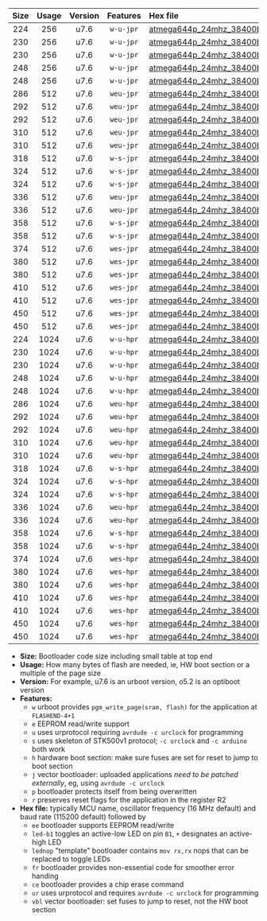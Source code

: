 |Size|Usage|Version|Features|Hex file|
|:-:|:-:|:-:|:-:|:--|
|224|256|u7.6|`w-u-jpr`|[atmega644p_24mhz_38400bps_ur_vbl.hex](https://raw.githubusercontent.com/stefanrueger/urboot/main/bootloaders/atmega644p/fcpu_24mhz/38400_bps/atmega644p_24mhz_38400bps_ur_vbl.hex)|
|230|256|u7.6|`w-u-jpr`|[atmega644p_24mhz_38400bps_led+b0_ur_vbl.hex](https://raw.githubusercontent.com/stefanrueger/urboot/main/bootloaders/atmega644p/fcpu_24mhz/38400_bps/atmega644p_24mhz_38400bps_led+b0_ur_vbl.hex)|
|230|256|u7.6|`w-u-jpr`|[atmega644p_24mhz_38400bps_lednop_ur_vbl.hex](https://raw.githubusercontent.com/stefanrueger/urboot/main/bootloaders/atmega644p/fcpu_24mhz/38400_bps/atmega644p_24mhz_38400bps_lednop_ur_vbl.hex)|
|248|256|u7.6|`w-u-jpr`|[atmega644p_24mhz_38400bps_led+b0_fr_ur_vbl.hex](https://raw.githubusercontent.com/stefanrueger/urboot/main/bootloaders/atmega644p/fcpu_24mhz/38400_bps/atmega644p_24mhz_38400bps_led+b0_fr_ur_vbl.hex)|
|248|256|u7.6|`w-u-jpr`|[atmega644p_24mhz_38400bps_lednop_fr_ur_vbl.hex](https://raw.githubusercontent.com/stefanrueger/urboot/main/bootloaders/atmega644p/fcpu_24mhz/38400_bps/atmega644p_24mhz_38400bps_lednop_fr_ur_vbl.hex)|
|286|512|u7.6|`weu-jpr`|[atmega644p_24mhz_38400bps_ee_ur_vbl.hex](https://raw.githubusercontent.com/stefanrueger/urboot/main/bootloaders/atmega644p/fcpu_24mhz/38400_bps/atmega644p_24mhz_38400bps_ee_ur_vbl.hex)|
|292|512|u7.6|`weu-jpr`|[atmega644p_24mhz_38400bps_ee_led+b0_ur_vbl.hex](https://raw.githubusercontent.com/stefanrueger/urboot/main/bootloaders/atmega644p/fcpu_24mhz/38400_bps/atmega644p_24mhz_38400bps_ee_led+b0_ur_vbl.hex)|
|292|512|u7.6|`weu-jpr`|[atmega644p_24mhz_38400bps_ee_lednop_ur_vbl.hex](https://raw.githubusercontent.com/stefanrueger/urboot/main/bootloaders/atmega644p/fcpu_24mhz/38400_bps/atmega644p_24mhz_38400bps_ee_lednop_ur_vbl.hex)|
|310|512|u7.6|`weu-jpr`|[atmega644p_24mhz_38400bps_ee_led+b0_fr_ur_vbl.hex](https://raw.githubusercontent.com/stefanrueger/urboot/main/bootloaders/atmega644p/fcpu_24mhz/38400_bps/atmega644p_24mhz_38400bps_ee_led+b0_fr_ur_vbl.hex)|
|310|512|u7.6|`weu-jpr`|[atmega644p_24mhz_38400bps_ee_lednop_fr_ur_vbl.hex](https://raw.githubusercontent.com/stefanrueger/urboot/main/bootloaders/atmega644p/fcpu_24mhz/38400_bps/atmega644p_24mhz_38400bps_ee_lednop_fr_ur_vbl.hex)|
|318|512|u7.6|`w-s-jpr`|[atmega644p_24mhz_38400bps_vbl.hex](https://raw.githubusercontent.com/stefanrueger/urboot/main/bootloaders/atmega644p/fcpu_24mhz/38400_bps/atmega644p_24mhz_38400bps_vbl.hex)|
|324|512|u7.6|`w-s-jpr`|[atmega644p_24mhz_38400bps_led+b0_vbl.hex](https://raw.githubusercontent.com/stefanrueger/urboot/main/bootloaders/atmega644p/fcpu_24mhz/38400_bps/atmega644p_24mhz_38400bps_led+b0_vbl.hex)|
|324|512|u7.6|`w-s-jpr`|[atmega644p_24mhz_38400bps_lednop_vbl.hex](https://raw.githubusercontent.com/stefanrueger/urboot/main/bootloaders/atmega644p/fcpu_24mhz/38400_bps/atmega644p_24mhz_38400bps_lednop_vbl.hex)|
|336|512|u7.6|`weu-jpr`|[atmega644p_24mhz_38400bps_ee_led+b0_fr_ce_ur_vbl.hex](https://raw.githubusercontent.com/stefanrueger/urboot/main/bootloaders/atmega644p/fcpu_24mhz/38400_bps/atmega644p_24mhz_38400bps_ee_led+b0_fr_ce_ur_vbl.hex)|
|336|512|u7.6|`weu-jpr`|[atmega644p_24mhz_38400bps_ee_lednop_fr_ce_ur_vbl.hex](https://raw.githubusercontent.com/stefanrueger/urboot/main/bootloaders/atmega644p/fcpu_24mhz/38400_bps/atmega644p_24mhz_38400bps_ee_lednop_fr_ce_ur_vbl.hex)|
|358|512|u7.6|`w-s-jpr`|[atmega644p_24mhz_38400bps_led+b0_fr_vbl.hex](https://raw.githubusercontent.com/stefanrueger/urboot/main/bootloaders/atmega644p/fcpu_24mhz/38400_bps/atmega644p_24mhz_38400bps_led+b0_fr_vbl.hex)|
|358|512|u7.6|`w-s-jpr`|[atmega644p_24mhz_38400bps_lednop_fr_vbl.hex](https://raw.githubusercontent.com/stefanrueger/urboot/main/bootloaders/atmega644p/fcpu_24mhz/38400_bps/atmega644p_24mhz_38400bps_lednop_fr_vbl.hex)|
|374|512|u7.6|`wes-jpr`|[atmega644p_24mhz_38400bps_ee_vbl.hex](https://raw.githubusercontent.com/stefanrueger/urboot/main/bootloaders/atmega644p/fcpu_24mhz/38400_bps/atmega644p_24mhz_38400bps_ee_vbl.hex)|
|380|512|u7.6|`wes-jpr`|[atmega644p_24mhz_38400bps_ee_led+b0_vbl.hex](https://raw.githubusercontent.com/stefanrueger/urboot/main/bootloaders/atmega644p/fcpu_24mhz/38400_bps/atmega644p_24mhz_38400bps_ee_led+b0_vbl.hex)|
|380|512|u7.6|`wes-jpr`|[atmega644p_24mhz_38400bps_ee_lednop_vbl.hex](https://raw.githubusercontent.com/stefanrueger/urboot/main/bootloaders/atmega644p/fcpu_24mhz/38400_bps/atmega644p_24mhz_38400bps_ee_lednop_vbl.hex)|
|410|512|u7.6|`wes-jpr`|[atmega644p_24mhz_38400bps_ee_led+b0_fr_vbl.hex](https://raw.githubusercontent.com/stefanrueger/urboot/main/bootloaders/atmega644p/fcpu_24mhz/38400_bps/atmega644p_24mhz_38400bps_ee_led+b0_fr_vbl.hex)|
|410|512|u7.6|`wes-jpr`|[atmega644p_24mhz_38400bps_ee_lednop_fr_vbl.hex](https://raw.githubusercontent.com/stefanrueger/urboot/main/bootloaders/atmega644p/fcpu_24mhz/38400_bps/atmega644p_24mhz_38400bps_ee_lednop_fr_vbl.hex)|
|450|512|u7.6|`wes-jpr`|[atmega644p_24mhz_38400bps_ee_led+b0_fr_ce_vbl.hex](https://raw.githubusercontent.com/stefanrueger/urboot/main/bootloaders/atmega644p/fcpu_24mhz/38400_bps/atmega644p_24mhz_38400bps_ee_led+b0_fr_ce_vbl.hex)|
|450|512|u7.6|`wes-jpr`|[atmega644p_24mhz_38400bps_ee_lednop_fr_ce_vbl.hex](https://raw.githubusercontent.com/stefanrueger/urboot/main/bootloaders/atmega644p/fcpu_24mhz/38400_bps/atmega644p_24mhz_38400bps_ee_lednop_fr_ce_vbl.hex)|
|224|1024|u7.6|`w-u-hpr`|[atmega644p_24mhz_38400bps_ur.hex](https://raw.githubusercontent.com/stefanrueger/urboot/main/bootloaders/atmega644p/fcpu_24mhz/38400_bps/atmega644p_24mhz_38400bps_ur.hex)|
|230|1024|u7.6|`w-u-hpr`|[atmega644p_24mhz_38400bps_led+b0_ur.hex](https://raw.githubusercontent.com/stefanrueger/urboot/main/bootloaders/atmega644p/fcpu_24mhz/38400_bps/atmega644p_24mhz_38400bps_led+b0_ur.hex)|
|230|1024|u7.6|`w-u-hpr`|[atmega644p_24mhz_38400bps_lednop_ur.hex](https://raw.githubusercontent.com/stefanrueger/urboot/main/bootloaders/atmega644p/fcpu_24mhz/38400_bps/atmega644p_24mhz_38400bps_lednop_ur.hex)|
|248|1024|u7.6|`w-u-hpr`|[atmega644p_24mhz_38400bps_led+b0_fr_ur.hex](https://raw.githubusercontent.com/stefanrueger/urboot/main/bootloaders/atmega644p/fcpu_24mhz/38400_bps/atmega644p_24mhz_38400bps_led+b0_fr_ur.hex)|
|248|1024|u7.6|`w-u-hpr`|[atmega644p_24mhz_38400bps_lednop_fr_ur.hex](https://raw.githubusercontent.com/stefanrueger/urboot/main/bootloaders/atmega644p/fcpu_24mhz/38400_bps/atmega644p_24mhz_38400bps_lednop_fr_ur.hex)|
|286|1024|u7.6|`weu-hpr`|[atmega644p_24mhz_38400bps_ee_ur.hex](https://raw.githubusercontent.com/stefanrueger/urboot/main/bootloaders/atmega644p/fcpu_24mhz/38400_bps/atmega644p_24mhz_38400bps_ee_ur.hex)|
|292|1024|u7.6|`weu-hpr`|[atmega644p_24mhz_38400bps_ee_led+b0_ur.hex](https://raw.githubusercontent.com/stefanrueger/urboot/main/bootloaders/atmega644p/fcpu_24mhz/38400_bps/atmega644p_24mhz_38400bps_ee_led+b0_ur.hex)|
|292|1024|u7.6|`weu-hpr`|[atmega644p_24mhz_38400bps_ee_lednop_ur.hex](https://raw.githubusercontent.com/stefanrueger/urboot/main/bootloaders/atmega644p/fcpu_24mhz/38400_bps/atmega644p_24mhz_38400bps_ee_lednop_ur.hex)|
|310|1024|u7.6|`weu-hpr`|[atmega644p_24mhz_38400bps_ee_led+b0_fr_ur.hex](https://raw.githubusercontent.com/stefanrueger/urboot/main/bootloaders/atmega644p/fcpu_24mhz/38400_bps/atmega644p_24mhz_38400bps_ee_led+b0_fr_ur.hex)|
|310|1024|u7.6|`weu-hpr`|[atmega644p_24mhz_38400bps_ee_lednop_fr_ur.hex](https://raw.githubusercontent.com/stefanrueger/urboot/main/bootloaders/atmega644p/fcpu_24mhz/38400_bps/atmega644p_24mhz_38400bps_ee_lednop_fr_ur.hex)|
|318|1024|u7.6|`w-s-hpr`|[atmega644p_24mhz_38400bps.hex](https://raw.githubusercontent.com/stefanrueger/urboot/main/bootloaders/atmega644p/fcpu_24mhz/38400_bps/atmega644p_24mhz_38400bps.hex)|
|324|1024|u7.6|`w-s-hpr`|[atmega644p_24mhz_38400bps_led+b0.hex](https://raw.githubusercontent.com/stefanrueger/urboot/main/bootloaders/atmega644p/fcpu_24mhz/38400_bps/atmega644p_24mhz_38400bps_led+b0.hex)|
|324|1024|u7.6|`w-s-hpr`|[atmega644p_24mhz_38400bps_lednop.hex](https://raw.githubusercontent.com/stefanrueger/urboot/main/bootloaders/atmega644p/fcpu_24mhz/38400_bps/atmega644p_24mhz_38400bps_lednop.hex)|
|336|1024|u7.6|`weu-hpr`|[atmega644p_24mhz_38400bps_ee_led+b0_fr_ce_ur.hex](https://raw.githubusercontent.com/stefanrueger/urboot/main/bootloaders/atmega644p/fcpu_24mhz/38400_bps/atmega644p_24mhz_38400bps_ee_led+b0_fr_ce_ur.hex)|
|336|1024|u7.6|`weu-hpr`|[atmega644p_24mhz_38400bps_ee_lednop_fr_ce_ur.hex](https://raw.githubusercontent.com/stefanrueger/urboot/main/bootloaders/atmega644p/fcpu_24mhz/38400_bps/atmega644p_24mhz_38400bps_ee_lednop_fr_ce_ur.hex)|
|358|1024|u7.6|`w-s-hpr`|[atmega644p_24mhz_38400bps_led+b0_fr.hex](https://raw.githubusercontent.com/stefanrueger/urboot/main/bootloaders/atmega644p/fcpu_24mhz/38400_bps/atmega644p_24mhz_38400bps_led+b0_fr.hex)|
|358|1024|u7.6|`w-s-hpr`|[atmega644p_24mhz_38400bps_lednop_fr.hex](https://raw.githubusercontent.com/stefanrueger/urboot/main/bootloaders/atmega644p/fcpu_24mhz/38400_bps/atmega644p_24mhz_38400bps_lednop_fr.hex)|
|374|1024|u7.6|`wes-hpr`|[atmega644p_24mhz_38400bps_ee.hex](https://raw.githubusercontent.com/stefanrueger/urboot/main/bootloaders/atmega644p/fcpu_24mhz/38400_bps/atmega644p_24mhz_38400bps_ee.hex)|
|380|1024|u7.6|`wes-hpr`|[atmega644p_24mhz_38400bps_ee_led+b0.hex](https://raw.githubusercontent.com/stefanrueger/urboot/main/bootloaders/atmega644p/fcpu_24mhz/38400_bps/atmega644p_24mhz_38400bps_ee_led+b0.hex)|
|380|1024|u7.6|`wes-hpr`|[atmega644p_24mhz_38400bps_ee_lednop.hex](https://raw.githubusercontent.com/stefanrueger/urboot/main/bootloaders/atmega644p/fcpu_24mhz/38400_bps/atmega644p_24mhz_38400bps_ee_lednop.hex)|
|410|1024|u7.6|`wes-hpr`|[atmega644p_24mhz_38400bps_ee_led+b0_fr.hex](https://raw.githubusercontent.com/stefanrueger/urboot/main/bootloaders/atmega644p/fcpu_24mhz/38400_bps/atmega644p_24mhz_38400bps_ee_led+b0_fr.hex)|
|410|1024|u7.6|`wes-hpr`|[atmega644p_24mhz_38400bps_ee_lednop_fr.hex](https://raw.githubusercontent.com/stefanrueger/urboot/main/bootloaders/atmega644p/fcpu_24mhz/38400_bps/atmega644p_24mhz_38400bps_ee_lednop_fr.hex)|
|450|1024|u7.6|`wes-hpr`|[atmega644p_24mhz_38400bps_ee_led+b0_fr_ce.hex](https://raw.githubusercontent.com/stefanrueger/urboot/main/bootloaders/atmega644p/fcpu_24mhz/38400_bps/atmega644p_24mhz_38400bps_ee_led+b0_fr_ce.hex)|
|450|1024|u7.6|`wes-hpr`|[atmega644p_24mhz_38400bps_ee_lednop_fr_ce.hex](https://raw.githubusercontent.com/stefanrueger/urboot/main/bootloaders/atmega644p/fcpu_24mhz/38400_bps/atmega644p_24mhz_38400bps_ee_lednop_fr_ce.hex)|

- **Size:** Bootloader code size including small table at top end
- **Usage:** How many bytes of flash are needed, ie, HW boot section or a multiple of the page size
- **Version:** For example, u7.6 is an urboot version, o5.2 is an optiboot version
- **Features:**
  + `w` urboot provides `pgm_write_page(sram, flash)` for the application at `FLASHEND-4+1`
  + `e` EEPROM read/write support
  + `u` uses urprotocol requiring `avrdude -c urclock` for programming
  + `s` uses skeleton of STK500v1 protocol; `-c urclock` and `-c arduino` both work
  + `h` hardware boot section: make sure fuses are set for reset to jump to boot section
  + `j` vector bootloader: uploaded applications *need to be patched externally*, eg, using `avrdude -c urclock`
  + `p` bootloader protects itself from being overwritten
  + `r` preserves reset flags for the application in the register R2
- **Hex file:** typically MCU name, oscillator frequency (16 MHz default) and baud rate (115200 default) followed by
  + `ee` bootloader supports EEPROM read/write
  + `led-b1` toggles an active-low LED on pin `B1`, `+` designates an active-high LED
  + `lednop` "template" bootloader contains `mov rx,rx` nops that can be replaced to toggle LEDs
  + `fr` bootloader provides non-essential code for smoother error handing
  + `ce` bootloader provides a chip erase command
  + `ur` uses urprotocol and requires `avrdude -c urclock` for programming
  + `vbl` vector bootloader: set fuses to jump to reset, not the HW boot section
